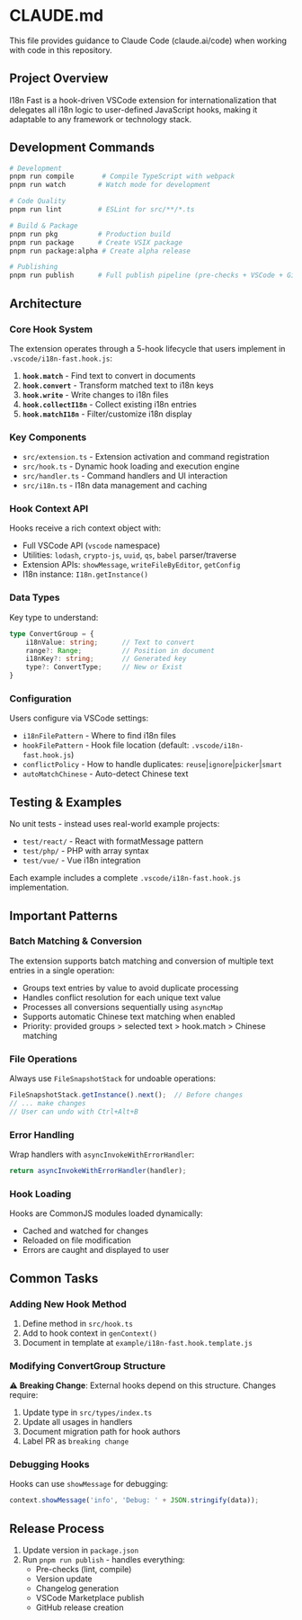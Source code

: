 # CLAUDE.md

This file provides guidance to Claude Code (claude.ai/code) when working with code in this repository.

## Project Overview

I18n Fast is a hook-driven VSCode extension for internationalization that delegates all i18n logic to user-defined JavaScript hooks, making it adaptable to any framework or technology stack.

## Development Commands

```bash
# Development
pnpm run compile       # Compile TypeScript with webpack
pnpm run watch        # Watch mode for development

# Code Quality  
pnpm run lint         # ESLint for src/**/*.ts

# Build & Package
pnpm run pkg          # Production build
pnpm run package      # Create VSIX package
pnpm run package:alpha # Create alpha release

# Publishing
pnpm run publish      # Full publish pipeline (pre-checks + VSCode + GitHub)
```

## Architecture

### Core Hook System
The extension operates through a 5-hook lifecycle that users implement in `.vscode/i18n-fast.hook.js`:

1. **`hook.match`** - Find text to convert in documents
2. **`hook.convert`** - Transform matched text to i18n keys  
3. **`hook.write`** - Write changes to i18n files
4. **`hook.collectI18n`** - Collect existing i18n entries
5. **`hook.matchI18n`** - Filter/customize i18n display

### Key Components
- `src/extension.ts` - Extension activation and command registration
- `src/hook.ts` - Dynamic hook loading and execution engine
- `src/handler.ts` - Command handlers and UI interaction
- `src/i18n.ts` - I18n data management and caching

### Hook Context API
Hooks receive a rich context object with:
- Full VSCode API (`vscode` namespace)
- Utilities: `lodash`, `crypto-js`, `uuid`, `qs`, `babel` parser/traverse
- Extension APIs: `showMessage`, `writeFileByEditor`, `getConfig`
- I18n instance: `I18n.getInstance()`

### Data Types
Key type to understand:
```typescript
type ConvertGroup = {
    i18nValue: string;      // Text to convert
    range?: Range;          // Position in document
    i18nKey?: string;       // Generated key
    type?: ConvertType;     // New or Exist
}
```

### Configuration
Users configure via VSCode settings:
- `i18nFilePattern` - Where to find i18n files
- `hookFilePattern` - Hook file location (default: `.vscode/i18n-fast.hook.js`)
- `conflictPolicy` - How to handle duplicates: `reuse`|`ignore`|`picker`|`smart`
- `autoMatchChinese` - Auto-detect Chinese text

## Testing & Examples

No unit tests - instead uses real-world example projects:
- `test/react/` - React with formatMessage pattern
- `test/php/` - PHP with array syntax
- `test/vue/` - Vue i18n integration

Each example includes a complete `.vscode/i18n-fast.hook.js` implementation.

## Important Patterns

### Batch Matching & Conversion
The extension supports batch matching and conversion of multiple text entries in a single operation:
- Groups text entries by value to avoid duplicate processing
- Handles conflict resolution for each unique text value
- Processes all conversions sequentially using `asyncMap`
- Supports automatic Chinese text matching when enabled
- Priority: provided groups > selected text > hook.match > Chinese matching

### File Operations
Always use `FileSnapshotStack` for undoable operations:
```typescript
FileSnapshotStack.getInstance().next();  // Before changes
// ... make changes
// User can undo with Ctrl+Alt+B
```

### Error Handling
Wrap handlers with `asyncInvokeWithErrorHandler`:
```typescript
return asyncInvokeWithErrorHandler(handler);
```

### Hook Loading
Hooks are CommonJS modules loaded dynamically:
- Cached and watched for changes
- Reloaded on file modification
- Errors are caught and displayed to user

## Common Tasks

### Adding New Hook Method
1. Define method in `src/hook.ts`
2. Add to hook context in `genContext()`
3. Document in template at `example/i18n-fast.hook.template.js`

### Modifying ConvertGroup Structure
⚠️ **Breaking Change**: External hooks depend on this structure. Changes require:
1. Update type in `src/types/index.ts`
2. Update all usages in handlers
3. Document migration path for hook authors
4. Label PR as `breaking change`

### Debugging Hooks
Hooks can use `showMessage` for debugging:
```javascript
context.showMessage('info', 'Debug: ' + JSON.stringify(data));
```

## Release Process

1. Update version in `package.json`
2. Run `pnpm run publish` - handles everything:
   - Pre-checks (lint, compile)
   - Version update
   - Changelog generation
   - VSCode Marketplace publish
   - GitHub release creation
